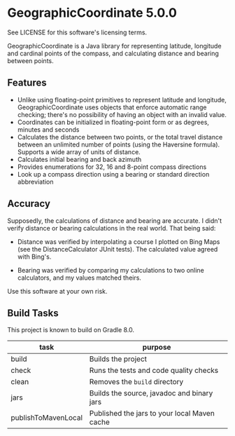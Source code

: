 GeographicCoordinate 5.0.0
==========================

See LICENSE for this software's licensing terms.

GeographicCoordinate is a Java library for representing latitude, longitude and cardinal points of the compass, and
calculating distance and bearing between points.


## Features

* Unlike using floating-point primitives to represent latitude and longitude, GeographicCoordinate uses objects that
  enforce automatic range checking; there's no possibility of having an object with an invalid value.
* Coordinates can be initialized in floating-point form or as degrees, minutes and seconds
* Calculates the distance between two points, or the total travel distance between an unlimited number of points (using
  the Haversine formula).  Supports a wide array of units of distance.
* Calculates initial bearing and back azimuth
* Provides enumerations for 32, 16 and 8-point compass directions
* Look up a compass direction using a bearing or standard direction abbreviation


## Accuracy

Supposedly, the calculations of distance and bearing are accurate.  I didn't verify distance or bearing calculations in
the real world.  That being said:

* Distance was verified by interpolating a course I plotted on Bing Maps (see the DistanceCalculator JUnit tests).  The
  calculated value agreed with Bing's.

* Bearing was verified by comparing my calculations to two online calculators, and my values matched theirs.

Use this software at your own risk.


## Build Tasks

This project is known to build on Gradle 8.0.

| task                | purpose                                      |
|---------------------|----------------------------------------------|
| build               | Builds the project                           |
| check               | Runs the tests and code quality checks       |
| clean               | Removes the `build` directory                |
| jars                | Builds the source, javadoc and binary jars   |
| publishToMavenLocal | Published the jars to your local Maven cache |
